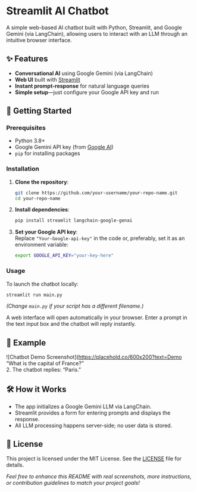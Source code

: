 # Streamlit AI Chatbot

A simple web-based AI chatbot built with Python, Streamlit, and Google Gemini (via LangChain), allowing users to interact with an LLM through an intuitive browser interface.

## ✨ Features

- **Conversational AI** using Google Gemini (via LangChain)
- **Web UI** built with [Streamlit](https://streamlit.io/)
- **Instant prompt-response** for natural language queries
- **Simple setup**—just configure your Google API key and run

## 🚀 Getting Started

### Prerequisites

- Python 3.8+
- Google Gemini API key (from [Google AI](https://aistudio.google.com/app/apikey))
- `pip` for installing packages

### Installation

1. **Clone the repository**:
    ```bash
    git clone https://github.com/your-username/your-repo-name.git
    cd your-repo-name
    ```

2. **Install dependencies**:
    ```bash
    pip install streamlit langchain-google-genai
    ```

3. **Set your Google API key**:  
   Replace `"Your-Google-api-key"` in the code or, preferably, set it as an environment variable:
    ```bash
    export GOOGLE_API_KEY="your-key-here"
    ```

### Usage

To launch the chatbot locally:
```bash
streamlit run main.py
```
*(Change `main.py` if your script has a different filename.)*

A web interface will open automatically in your browser. Enter a prompt in the text input box and the chatbot will reply instantly.

## 📝 Example

![Chatbot Demo Screenshot](https://placehold.co/600x200?text=Demo “What is the capital of France?”  
2. The chatbot replies: “Paris.”

## 🛠️ How it Works

- The app initializes a Google Gemini LLM via LangChain.
- Streamlit provides a form for entering prompts and displays the response.
- All LLM processing happens server-side; no user data is stored.

## 📄 License

This project is licensed under the MIT License. See the [LICENSE](LICENSE) file for details.

*Feel free to enhance this README with real screenshots, more instructions, or contribution guidelines to match your project goals!*
